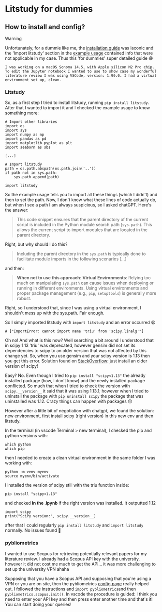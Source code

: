 # Litstudy for dummies

## How to install and config?

> [!warning]
> Unfortunately, for a dummie like me, the [installation guide](https://nlesc.github.io/litstudy/installation.html) was laconic and the 'Import litstudy' section in the [example usage](https://nlesc.github.io/litstudy/example.html) contained info that were not applicable in my case. Thus this 'for dummies' super detailed guide 😅

```ad-info
I was working on a macOS Sonoma 14.5, with Apple silicon M2 Pro chip.
To edit the Jupyter notebook I wanted to use to show case my wonderful literature review I was using VSCode, version: 1.90.0. I had a virtual environment set up, clean.
```
 
### Litstudy

So, as a first step I tried to install litstudy, running `pip install litstudy`.
After that I wanted to import it and I checked the example usage to know something more:

```
# Import other libraries
import os
import sys
import numpy as np
import pandas as pd
import matplotlib.pyplot as plt
import seaborn as sbs

[...]

# Import litstudy
path = os.path.abspath(os.path.join('..'))
if path not in sys.path:
    sys.path.append(path)

import litstudy
```

So the example usage tells you to import all these things (which I didn't) and then to set the path. Now, I don't know what these lines of code actually do, but when I see a path I am always suspicious, so I asked chatGPT. Here's the answer:

> This code snippet ensures that the parent directory of the current script is included in the Python module search path (`sys.path`). This allows the current script to import modules that are located in the parent directory.

Right, but why should I do this?

>Including the parent directory in the `sys.path` is typically done to facilitate module imports in the following scenarios [...]

and then:

>**When not to use this approach**: **Virtual Environments**: Relying too much on manipulating `sys.path` can cause issues when deploying or running in different environments. Using virtual environments and proper package management (e.g., `pip`, `setuptools`) is generally more robust.

Right, so I understood that, since I was using a virtual environment, I shouldn't mess up with the sys.path. Fair enough. 

So I simply imported litstudy with `import litstudy` and an error occurred 😩
```
# ["ImportError: cannot import name 'triu' from 'scipy.linalg'"]
```

Oh no! And what is this now? Well searching a bit around I understood that in scipy 1.13 'triu' was deprecated, however gensim did not set its dependencies to scipy to an older version that was not affected by this change yet. So, when you use gensim and your scipy version is 1.13 then you get this error. Solution found on [StackOverflow](https://stackoverflow.com/questions/78279136/importerror-cannot-import-name-triu-from-scipy-linalg-when-importing-gens): just install an older version of scipy!

Easy? No. Even though I tried to `pip install "scipy<1.13"` the already installed package (how, I don't know) and the newly installed package conflicted. So much that when I tried to check the version with `scipy.__version__` it said that it was using 1.13.1; however when I tried to uninstall the package with `pip uninstall scipy` the package that was uninstalled was 1.12. Crazy things can happen with packages 😲

However after a little bit of negotiation with chatgpt, we found the solution: new environment, first install scipy (right version) in this new env and then litstudy. 

In the terminal (in vscode Terminal > new terminal), I checked the pip and python versions with: 

```
which python 
which pip
```

then I needed to create a clean virtual environment in the same folder I was working with:

```
python -m venv myenv
source myenv/bin/activate
```

I installed the version of scipy still with the triu function inside:

```
pip install "scipy<1.13"
```

and checked **in the .ipynb** if the right version was installed. It outputted 1.12

```
import scipy
print("SciPy version:", scipy.__version__)
```

after that I could regularly `pip install litstudy` and `import litstudy` normally. No issues found 🎉

### pybliometrics

I wanted to use Scopus for retrieving potentially relevant papers for my literature review. I already had a Scopus API key with the university, however it did not cost me much to get the API... it was more challenging to set up the university VPN ahaha

Supposing that you have a Scopus API and supposing that you're using a VPN or you are on site, then the pybliometrics [config page](https://pybliometrics.readthedocs.io/en/stable/configuration.html) really helped out. 
I followed the instructions and `import pybliometrics`and then `pybliometrics.scopus.init()`. In vscode the procedure is guided: I think you need to enter your API key and then press enter another time and that's it! You can start doing your queries! 


